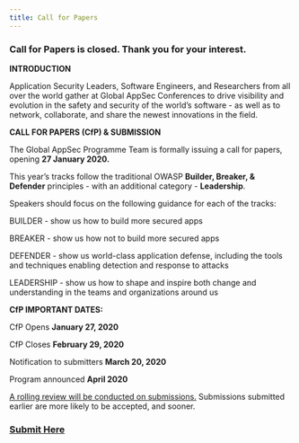 ```yaml
---
title: Call for Papers 
---
```


<h3><strong>Call for Papers is closed.  Thank you for your interest.</strong></h3>
<p></p>
<b>INTRODUCTION</b>

Application Security Leaders, Software Engineers, and Researchers from all over the world gather at Global AppSec Conferences to drive visibility and evolution in the safety and security of the world’s software - as well as to network, collaborate, and share the newest innovations in the field. 

<b>CALL FOR PAPERS (CfP) & SUBMISSION</b>

The Global AppSec Programme Team is formally issuing a call for papers, opening <b>27 January 2020.</b> 

This year’s tracks follow the traditional OWASP <b>Builder, Breaker, & Defender</b> principles - with an additional category - <b>Leadership</b>. 


Speakers should focus on the following guidance for each of the tracks:

BUILDER - show us how to build more secured apps

BREAKER - show us how not to build more secured apps

DEFENDER - show us world-class application defense, including the tools and techniques enabling detection and response to attacks

LEADERSHIP - show us how to shape and inspire both change and understanding in the teams and organizations around us 


<b>CfP IMPORTANT DATES:</b> 

CfP Opens <b>January 27, 2020</b>

CfP Closes <b>February 29, 2020</b>

Notification to submitters <b>March 20, 2020</b>

Program announced  <b>April 2020</b>


<u>A rolling review will be conducted on submissions.</u>  Submissions submitted earlier are more likely to be accepted, and sooner. 

<h3><strong><a href = "https://owasp.submittable.com/submit/157930/global-appsec-dublin-2020-cfp" target="_blank">Submit Here</a></strong></h3>
